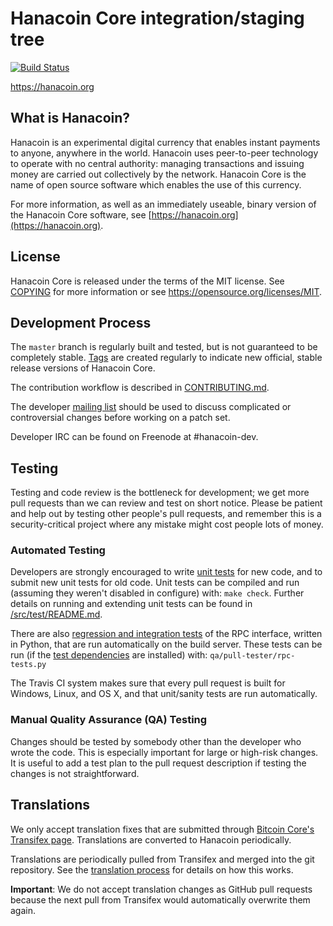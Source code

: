 Hanacoin Core integration/staging tree
=====================================

[![Build Status](https://travis-ci.org/hanacoinproject/hanacoin.svg?branch=master)](https://travis-ci.org/hanacoinproject/hanacoin)

https://hanacoin.org

What is Hanacoin?
----------------

Hanacoin is an experimental digital currency that enables instant payments to
anyone, anywhere in the world. Hanacoin uses peer-to-peer technology to operate
with no central authority: managing transactions and issuing money are carried
out collectively by the network. Hanacoin Core is the name of open source
software which enables the use of this currency.

For more information, as well as an immediately useable, binary version of
the Hanacoin Core software, see [https://hanacoin.org](https://hanacoin.org).

License
-------

Hanacoin Core is released under the terms of the MIT license. See [COPYING](COPYING) for more
information or see https://opensource.org/licenses/MIT.

Development Process
-------------------

The `master` branch is regularly built and tested, but is not guaranteed to be
completely stable. [Tags](https://github.com/hanacoinproject/hanacoin/tags) are created
regularly to indicate new official, stable release versions of Hanacoin Core.

The contribution workflow is described in [CONTRIBUTING.md](CONTRIBUTING.md).

The developer [mailing list](https://groups.google.com/forum/#!forum/hanacoin-dev)
should be used to discuss complicated or controversial changes before working
on a patch set.

Developer IRC can be found on Freenode at #hanacoin-dev.

Testing
-------

Testing and code review is the bottleneck for development; we get more pull
requests than we can review and test on short notice. Please be patient and help out by testing
other people's pull requests, and remember this is a security-critical project where any mistake might cost people
lots of money.

### Automated Testing

Developers are strongly encouraged to write [unit tests](src/test/README.md) for new code, and to
submit new unit tests for old code. Unit tests can be compiled and run
(assuming they weren't disabled in configure) with: `make check`. Further details on running
and extending unit tests can be found in [/src/test/README.md](/src/test/README.md).

There are also [regression and integration tests](/qa) of the RPC interface, written
in Python, that are run automatically on the build server.
These tests can be run (if the [test dependencies](/qa) are installed) with: `qa/pull-tester/rpc-tests.py`

The Travis CI system makes sure that every pull request is built for Windows, Linux, and OS X, and that unit/sanity tests are run automatically.

### Manual Quality Assurance (QA) Testing

Changes should be tested by somebody other than the developer who wrote the
code. This is especially important for large or high-risk changes. It is useful
to add a test plan to the pull request description if testing the changes is
not straightforward.

Translations
------------

We only accept translation fixes that are submitted through [Bitcoin Core's Transifex page](https://www.transifex.com/projects/p/bitcoin/).
Translations are converted to Hanacoin periodically.

Translations are periodically pulled from Transifex and merged into the git repository. See the
[translation process](doc/translation_process.md) for details on how this works.

**Important**: We do not accept translation changes as GitHub pull requests because the next
pull from Transifex would automatically overwrite them again.
